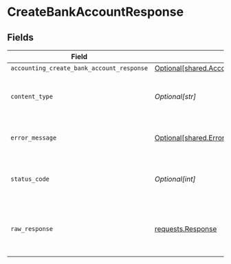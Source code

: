 # CreateBankAccountResponse


## Fields

| Field                                                                                                                  | Type                                                                                                                   | Required                                                                                                               | Description                                                                                                            |
| ---------------------------------------------------------------------------------------------------------------------- | ---------------------------------------------------------------------------------------------------------------------- | ---------------------------------------------------------------------------------------------------------------------- | ---------------------------------------------------------------------------------------------------------------------- |
| `accounting_create_bank_account_response`                                                                              | [Optional[shared.AccountingCreateBankAccountResponse]](undefined/models/shared/accountingcreatebankaccountresponse.md) | :heavy_minus_sign:                                                                                                     | Success                                                                                                                |
| `content_type`                                                                                                         | *Optional[str]*                                                                                                        | :heavy_check_mark:                                                                                                     | HTTP response content type for this operation                                                                          |
| `error_message`                                                                                                        | [Optional[shared.ErrorMessage]](undefined/models/shared/errormessage.md)                                               | :heavy_minus_sign:                                                                                                     | The request made is not valid.                                                                                         |
| `status_code`                                                                                                          | *Optional[int]*                                                                                                        | :heavy_check_mark:                                                                                                     | HTTP response status code for this operation                                                                           |
| `raw_response`                                                                                                         | [requests.Response](https://requests.readthedocs.io/en/latest/api/#requests.Response)                                  | :heavy_minus_sign:                                                                                                     | Raw HTTP response; suitable for custom response parsing                                                                |